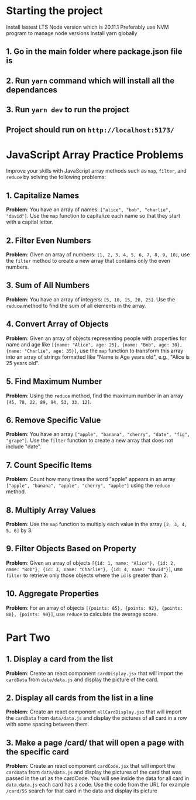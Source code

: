 # Starting the project

Install lastest LTS Node version which is 20.11.1
Preferably use NVM program to manage node versions
Install yarn globally

## 1. Go in the main folder where package.json file is

## 2. Run `yarn` command which will install all the dependances

## 3. Run `yarn dev` to run the project

## Project should run on `http://localhost:5173/`

# JavaScript Array Practice Problems

Improve your skills with JavaScript array methods such as `map`, `filter`, and `reduce` by solving the following problems:

## 1. Capitalize Names

**Problem**: You have an array of names: `["alice", "bob", "charlie", "david"]`. Use the `map` function to capitalize each name so that they start with a capital letter.

## 2. Filter Even Numbers

**Problem**: Given an array of numbers: `[1, 2, 3, 4, 5, 6, 7, 8, 9, 10]`, use the `filter` method to create a new array that contains only the even numbers.

## 3. Sum of All Numbers

**Problem**: You have an array of integers: `[5, 10, 15, 20, 25]`. Use the `reduce` method to find the sum of all elements in the array.

## 4. Convert Array of Objects

**Problem**: Given an array of objects representing people with properties for name and age like `[{name: "Alice", age: 25}, {name: "Bob", age: 30}, {name: "Charlie", age: 35}]`, use the `map` function to transform this array into an array of strings formatted like "Name is Age years old", e.g., "Alice is 25 years old".

## 5. Find Maximum Number

**Problem**: Using the `reduce` method, find the maximum number in an array `[45, 78, 22, 89, 94, 53, 33, 12]`.

## 6. Remove Specific Value

**Problem**: You have an array `["apple", "banana", "cherry", "date", "fig", "grape"]`. Use the `filter` function to create a new array that does not include "date".

## 7. Count Specific Items

**Problem**: Count how many times the word "apple" appears in an array `["apple", "banana", "apple", "cherry", "apple"]` using the `reduce` method.

## 8. Multiply Array Values

**Problem**: Use the `map` function to multiply each value in the array `[2, 3, 4, 5, 6]` by 3.

## 9. Filter Objects Based on Property

**Problem**: Given an array of objects `[{id: 1, name: "Alice"}, {id: 2, name: "Bob"}, {id: 3, name: "Charlie"}, {id: 4, name: "David"}]`, use `filter` to retrieve only those objects where the `id` is greater than 2.

## 10. Aggregate Properties

**Problem**: For an array of objects `[{points: 85}, {points: 92}, {points: 88}, {points: 90}]`, use `reduce` to calculate the average score.

# Part Two

## 1. Display a card from the list

**Problem**: Create an react component `cardDisplay.jsx` that will import the `cardData` from `data/data.js` and display the picture of the card.

## 2. Display all cards from the list in a line

**Problem**: Create an react component `allCardDisplay.jsx` that will import the `cardData` from `data/data.js` and display the pictures of all card in a row with some spacing between them.

## 3. Make a page /card/<card code> that will open a page with the specific card

**Problem**: Create an react component `cardCode.jsx` that will import the `cardData` from `data/data.js` and display the pictures of the card that was passed in the url as the cardCode.
You will see inside the data for all card in `data.data.js` each card has a code. Use the code from the URL for example `/card/5S` search for that card in the data and display its picture
